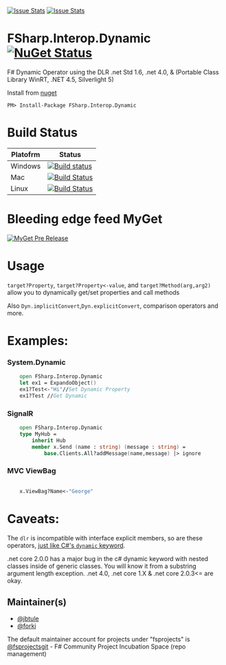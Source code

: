 [![Issue Stats](http://issuestats.com/github/fsprojects/FSharp.Dynamic/badge/issue)](http://issuestats.com/github/fsprojects/FSharp.Interop.Dynamic)
[![Issue Stats](http://issuestats.com/github/fsprojects/FSharp.Dynamic/badge/pr)](http://issuestats.com/github/fsprojects/FSharp.Interop.Dynamic)

# FSharp.Interop.Dynamic [![NuGet Status](http://img.shields.io/nuget/v/FSharp.Interop.Dynamic.svg?style=flat)](https://www.nuget.org/packages/FSharp.Interop.Dynamic/)


F# Dynamic Operator using the DLR .net Std 1.6, .net 4.0, & (Portable Class Library WinRT, .NET 4.5, Silverlight 5)

Install from [nuget](https://nuget.org/packages/FSharp.Interop.Dynamic/)
```
PM> Install-Package FSharp.Interop.Dynamic
```

# Build Status

Platofrm | Status
-------- | ------
Windows | [![Build status](https://ci.appveyor.com/api/projects/status/tbw9put64a0p3j9o/branch/master?svg=true)](https://ci.appveyor.com/project/jbtule/fsharp-dynamic-832/branch/master)
Mac     | [![Build Status](https://travis-matrix-badges.herokuapp.com/repos/fsprojects/FSharp.Interop.Dynamic/branches/master/2)](https://travis-ci.org/fsprojects/FSharp.Interop.Dynamic)
Linux   | [![Build Status](https://travis-matrix-badges.herokuapp.com/repos/fsprojects/FSharp.Interop.Dynamic/branches/master/1)](https://travis-ci.org/fsprojects/FSharp.Interop.Dynamic)
 
# Bleeding edge feed MyGet

[![MyGet Pre Release](https://img.shields.io/myget/dynamitey-ci/vpre/FSharp.Interop.Dynamic.svg)](https://www.myget.org/feed/dynamitey-ci/package/nuget/FSharp.Interop.Dynamic)

# Usage

`target?Property`, `target?Property<-value`, and `target?Method(arg,arg2)` allow you to dynamically get/set properties and call methods

Also `Dyn.implicitConvert`,`Dyn.explicitConvert`, comparison operators and more.


# Examples:

### System.Dynamic
```fsharp
    open FSharp.Interop.Dynamic
    let ex1 = ExpandoObject()
    ex1?Test<-"Hi"//Set Dynamic Property
    ex1?Test //Get Dynamic
```

### SignalR

```fsharp
    open FSharp.Interop.Dynamic
    type MyHub =
        inherit Hub
        member x.Send (name : string) (message : string) =
            base.Clients.All?addMessage(name,message) |> ignore
```
### MVC ViewBag

```fsharp

    x.ViewBag?Name<-"George"
```

# Caveats:

The `dlr` is incompatible with interface explicit members, so are these operators, [just like C#'s `dynamic` keyword](http://stackoverflow.com/questions/22514892/iterate-through-a-dictionary-inserted-in-a-asp-net-mvc4-pages-viewdata-via-f-c).

.net core 2.0.0 has a major bug in the c# dynamic keyword with nested classes inside of generic classes. You will know it from a substring argument length exception. .net 4.0, .net core 1.X & .net core 2.0.3<= are okay.

## Maintainer(s)

- [@jbtule](https://github.com/jbtule)
- [@forki](https://github.com/forki)

The default maintainer account for projects under "fsprojects" is [@fsprojectsgit](https://github.com/fsprojectsgit) - F# Community Project Incubation Space (repo management)
